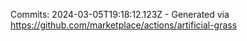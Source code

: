 Commits: 2024-03-05T19:18:12.123Z - Generated via https://github.com/marketplace/actions/artificial-grass
<br>
